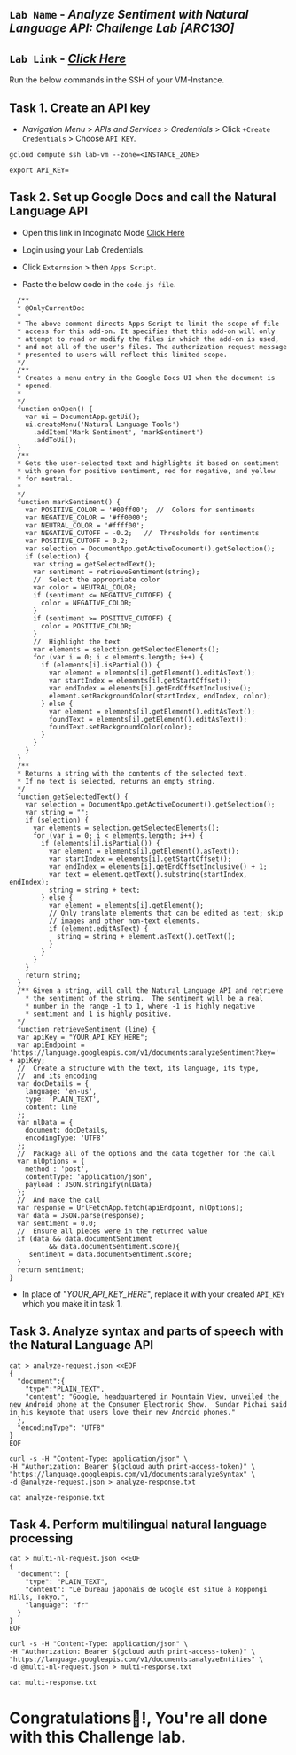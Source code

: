 ## `Lab Name` - *Analyze Sentiment with Natural Language API: Challenge Lab [ARC130]*

## `Lab Link` - [*Click Here*](https://www.cloudskillsboost.google/focuses/66586?parent=catalog)

<!-- ## [YouTube Solution Link]() -->

Run the below commands in the SSH of your VM-Instance.

## Task 1. Create an API key

* *Navigation Menu* > *APIs and Services* > *Credentials* > Click `+Create Credentials` > Choose `API KEY`.

```
gcloud compute ssh lab-vm --zone=<INSTANCE_ZONE>
```

```
export API_KEY=
```


## Task 2. Set up Google Docs and call the Natural Language API

* Open this link in Incoginato Mode [Click Here](https://docs.google.com/document/create)
* Login using your Lab Credentials.
* Click `Externsion` > then `Apps Script`.

* Paste the below code in the `code.js file`.

```
  /**
  * @OnlyCurrentDoc
  *
  * The above comment directs Apps Script to limit the scope of file
  * access for this add-on. It specifies that this add-on will only
  * attempt to read or modify the files in which the add-on is used,
  * and not all of the user's files. The authorization request message
  * presented to users will reflect this limited scope.
  */
  /**
  * Creates a menu entry in the Google Docs UI when the document is
  * opened.
  *
  */
  function onOpen() {
    var ui = DocumentApp.getUi();
    ui.createMenu('Natural Language Tools')
      .addItem('Mark Sentiment', 'markSentiment')
      .addToUi();
  }
  /**
  * Gets the user-selected text and highlights it based on sentiment
  * with green for positive sentiment, red for negative, and yellow
  * for neutral.
  *
  */
  function markSentiment() {
    var POSITIVE_COLOR = '#00ff00';  //  Colors for sentiments
    var NEGATIVE_COLOR = '#ff0000';
    var NEUTRAL_COLOR = '#ffff00';
    var NEGATIVE_CUTOFF = -0.2;   //  Thresholds for sentiments
    var POSITIVE_CUTOFF = 0.2;
    var selection = DocumentApp.getActiveDocument().getSelection();
    if (selection) {
      var string = getSelectedText();
      var sentiment = retrieveSentiment(string);
      //  Select the appropriate color
      var color = NEUTRAL_COLOR;
      if (sentiment <= NEGATIVE_CUTOFF) {
        color = NEGATIVE_COLOR;
      }
      if (sentiment >= POSITIVE_CUTOFF) {
        color = POSITIVE_COLOR;
      }
      //  Highlight the text
      var elements = selection.getSelectedElements();
      for (var i = 0; i < elements.length; i++) {
        if (elements[i].isPartial()) {
          var element = elements[i].getElement().editAsText();
          var startIndex = elements[i].getStartOffset();
          var endIndex = elements[i].getEndOffsetInclusive();
          element.setBackgroundColor(startIndex, endIndex, color);
        } else {
          var element = elements[i].getElement().editAsText();
          foundText = elements[i].getElement().editAsText();
          foundText.setBackgroundColor(color);
        }
      }
    }
  }
  /**
  * Returns a string with the contents of the selected text.
  * If no text is selected, returns an empty string.
  */
  function getSelectedText() {
    var selection = DocumentApp.getActiveDocument().getSelection();
    var string = "";
    if (selection) {
      var elements = selection.getSelectedElements();
      for (var i = 0; i < elements.length; i++) {
        if (elements[i].isPartial()) {
          var element = elements[i].getElement().asText();
          var startIndex = elements[i].getStartOffset();
          var endIndex = elements[i].getEndOffsetInclusive() + 1;
          var text = element.getText().substring(startIndex, endIndex);
          string = string + text;
        } else {
          var element = elements[i].getElement();
          // Only translate elements that can be edited as text; skip
          // images and other non-text elements.
          if (element.editAsText) {
            string = string + element.asText().getText();
          }
        }
      }
    }
    return string;
  }
  /** Given a string, will call the Natural Language API and retrieve
    * the sentiment of the string.  The sentiment will be a real
    * number in the range -1 to 1, where -1 is highly negative
    * sentiment and 1 is highly positive.
  */
  function retrieveSentiment (line) {
  var apiKey = "YOUR_API_KEY_HERE";
  var apiEndpoint =
'https://language.googleapis.com/v1/documents:analyzeSentiment?key='
+ apiKey;
  //  Create a structure with the text, its language, its type,
  //  and its encoding
  var docDetails = {
    language: 'en-us',
    type: 'PLAIN_TEXT',
    content: line
  };
  var nlData = {
    document: docDetails,
    encodingType: 'UTF8'
  };
  //  Package all of the options and the data together for the call
  var nlOptions = {
    method : 'post',
    contentType: 'application/json',
    payload : JSON.stringify(nlData)
  };
  //  And make the call
  var response = UrlFetchApp.fetch(apiEndpoint, nlOptions);
  var data = JSON.parse(response);
  var sentiment = 0.0;
  //  Ensure all pieces were in the returned value
  if (data && data.documentSentiment
          && data.documentSentiment.score){
     sentiment = data.documentSentiment.score;
  }
  return sentiment;
}
```
* In place of "*YOUR_API_KEY_HERE*", replace it with your created `API_KEY` which you make it in task 1.

## Task 3. Analyze syntax and parts of speech with the Natural Language API

```
cat > analyze-request.json <<EOF
{
  "document":{
    "type":"PLAIN_TEXT",
    "content": "Google, headquartered in Mountain View, unveiled the new Android phone at the Consumer Electronic Show.  Sundar Pichai said in his keynote that users love their new Android phones."
  },
  "encodingType": "UTF8"
}
EOF

curl -s -H "Content-Type: application/json" \
-H "Authorization: Bearer $(gcloud auth print-access-token)" \
"https://language.googleapis.com/v1/documents:analyzeSyntax" \
-d @analyze-request.json > analyze-response.txt

cat analyze-response.txt
```

## Task 4. Perform multilingual natural language processing

```
cat > multi-nl-request.json <<EOF
{
  "document": {
    "type": "PLAIN_TEXT",
    "content": "Le bureau japonais de Google est situé à Roppongi Hills, Tokyo.",
    "language": "fr"
  }
}
EOF

curl -s -H "Content-Type: application/json" \
-H "Authorization: Bearer $(gcloud auth print-access-token)" \
"https://language.googleapis.com/v1/documents:analyzeEntities" \
-d @multi-nl-request.json > multi-response.txt

cat multi-response.txt
```

# Congratulations🎉!, You're all done with this Challenge lab.